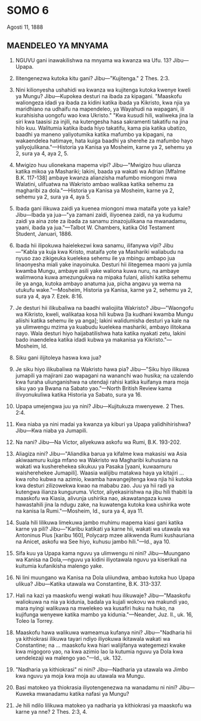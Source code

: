 # SOMO 6
Agosti 11, 1888

## MAENDELEO YA MNYAMA

1. NGUVU gani inawakilishwa na mnyama wa kwanza wa Ufu. 13? Jibu—Upapa.

2. Ilitengenezwa kutoka kitu gani? Jibu—"Kujitenga." 2 Thes. 2:3.

3. Nini kilionyesha ushahidi wa kwanza wa kujitenga kutoka kwenye kweli ya Mungu? Jibu—Kupokea desturi na ibada za kipagani. "Maaskofu waliongeza idadi ya ibada za kidini katika ibada ya Kikristo, kwa njia ya maridhiano na udhaifu na mapendeleo, ya Wayahudi na wapagani, ili kurahisisha uongofu wao kwa Ukristo." "Kwa kusudi hili, waliweka jina la siri kwa taasisi za injili, na kutengesha hasa sakramenti takatifu na jina hilo kuu. Walitumia katika ibada hiyo takatifu, kama pia katika ubatizo, baadhi ya maneno yaliyotumika katika mafumbo ya kipagani, na wakaendelea hatimaye, hata kuiga baadhi ya sherehe za mafumbo hayo yaliyojulikana."—Historia ya Kanisa ya Mosheim, karne ya 2, sehemu ya 2, sura ya 4, aya 2, 5.

4. Mwigizo huu ulionekana mapema vipi? Jibu—"Mwigizo huu ulianza katika mikoa ya Mashariki; lakini, baada ya wakati wa Adrian [Mfalme B.K. 117-138] ambaye kwanza alianzisha mafumbo miongoni mwa Walatini, ulifuatwa na Wakristo ambao walikaa katika sehemu za magharibi za dola."—Historia ya Kanisa ya Mosheim, karne ya 2, sehemu ya 2, sura ya 4, aya 5.

5. Ibada gani ilikuwa zaidi ya kuenea miongoni mwa mataifa yote ya kale? Jibu—Ibada ya jua—"ya zamani zaidi, iliyoenea zaidi, na ya kudumu zaidi ya aina zote za ibada za sanamu zinazojulikana na mwanadamu, yaani, ibada ya jua."—Talbot W. Chambers, katika Old Testament Student, Januari, 1886.

6. Ibada hii ilipokuwa haielekezwi kwa sanamu, ilifanywa vipi? Jibu—"Kabla ya kuja kwa Kristo, mataifa yote ya Mashariki waliabudu na nyuso zao zikigeuka kuelekea sehemu ile ya mbingu ambapo jua linaonyesha miali yake inayoinuka. Desturi hii ilitegemea maoni ya jumla kwamba Mungu, ambaye asili yake waliona kuwa nuru, na ambaye walimwona kuwa amezungukwa na mipaka fulani, aliishi katika sehemu ile ya anga, kutoka ambayo anatuma jua, picha angavu ya wema na utukufu wake."—Mosheim, Historia ya Kanisa, karne ya 2, sehemu ya 2, sura ya 4, aya 7. Ezek. 8:16.

7. Je desturi hii ilikubaliwa na baadhi waliojiita Wakristo? Jibu—"Waongofu wa Kikristo, kweli, walikataa kosa hili kubwa [la kudhani kwamba Mungu aliishi katika sehemu ile ya anga]; lakini walidumisha desturi ya kale na ya ulimwengu mzima ya kuabudu kuelekea mashariki, ambayo ilitokana nayo. Wala desturi hiyo haijabatilishwa hata katika nyakati zetu, lakini bado inaendelea katika idadi kubwa ya makanisa ya Kikristo."—Mosheim, Id.

8. Siku gani ilijitoleya haswa kwa jua?

9. Je siku hiyo ilikubaliwa na Wakristo hawa pia? Jibu—"Siku hiyo ilikuwa jumapili ya majirani zao wapagani na wananchi wao husika; na uzalendo kwa furaha uliunganishwa na utendaji rahisi katika kuifanya mara moja siku yao ya Bwana na Sabato yao."—North British Review kama ilivyonukuliwa katika Historia ya Sabato, sura ya 16.

10. Upapa umejengwa juu ya nini? Jibu—Kujitukuza mwenyewe. 2 Thes. 2:4.

11. Kwa niaba ya nini madai ya kwanza ya kiburi ya Upapa yalidhihirishwa? Jibu—Kwa niaba ya Jumapili.

12. Na nani? Jibu—Na Victor, aliyekuwa askofu wa Rumi, B.K. 193-202.

13. Aliagiza nini? Jibu—"Aliandika barua ya kifalme kwa makasisi wa Asia akiwaamuru kuiga mfano wa Wakristo wa Magharibi kuhusiana na wakati wa kusherehekea sikukuu ya Pasaka [yaani, kuwaamuru waisherehekee Jumapili]. Waasia walijibu matakwa haya ya kitajiri ... kwa roho kubwa na azimio, kwamba hawangejitenga kwa njia hii kutoka kwa desturi zilizowekwa kwao na mababu zao. Juu ya hii radi ya kutengwa ilianza kunguruma. Victor, aliyekasirishwa na jibu hili thabiti la maaskofu wa Kiasia, alivunja ushirika nao, akawatangaza kuwa hawastahili jina la ndugu zake, na kuwatenga kutoka kwa ushirika wote na kanisa la Rumi."—Mosheim, Id., sura ya 4, aya 11.

14. Suala hili lilikuwa limekuwa jambo muhimu mapema kiasi gani katika karne ya pili? Jibu—"Karibu katikati ya karne hii, wakati wa utawala wa Antoninus Pius [karibu 160], Polycarp mzee alikwenda Rumi kushauriana na Anicet, askofu wa See hiyo, kuhusu jambo hili."—Id., aya 10.

15. Sifa kuu ya Upapa kama nguvu ya ulimwengu ni nini? Jibu—Muungano wa Kanisa na Dola,—nguvu ya kidini iliyotawala nguvu ya kiserikali na kuitumia kufanikisha malengo yake.

16. Ni lini muungano wa Kanisa na Dola uliiundwa, ambao kutoka huo Upapa ulikua? Jibu—Katika utawala wa Constantine, B.K. 313-337.

17. Hali na kazi ya maaskofu wengi wakati huu ilikuwaje? Jibu—"Maaskofu waliokuwa na nia ya kidunia, badala ya kujali wokovu wa makundi yao, mara nyingi walikuwa na mwelekeo wa kusafiri huku na huko, na kujifunga wenyewe katika mambo ya kidunia."—Neander, Juz. II., uk. 16, Toleo la Torrey.

18. Maaskofu hawa walikuwa wameamua kufanya nini? Jibu—"Nadharia hii ya kithiokrasi ilikuwa tayari ndiyo iliyokuwa ikitawala wakati wa Constantine; na ... maaskofu kwa hiari walijifanya wategemezi kwake kwa migogoro yao, na kwa azimio lao la kutumia nguvu ya Dola kwa uendelezaji wa malengo yao."—Id., uk. 132.

19. "Nadharia ya kithiokrasi" ni nini? Jibu—Nadharia ya utawala wa Jimbo kwa nguvu ya moja kwa moja au utawala wa Mungu.

20. Basi matokeo ya thiokrasia iliyotengenezwa na wanadamu ni nini? Jibu—Kuweka mwanadamu katika nafasi ya Mungu?

21. Je hili ndilo lilikuwa matokeo ya nadharia ya kithiokrasi ya maaskofu wa karne ya nne? 2 Thes. 2:3, 4.